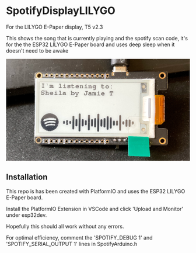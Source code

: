 # SpotifyDisplayLILYGO
For the LILYGO E-Paper display, T5 v2.3

This shows the song that is currently playing and the spotify scan code, it's for the the ESP32 LILYGO E-Paper board and uses deep sleep when it doesn't need to be awake

![Image](https://github.com/Acorn221/SpotifyDisplayLILYGO/blob/main/IMG_0240.jpg?raw=true)


## Installation

This repo is has been created with PlatformIO and uses the ESP32 LILYGO E-Paper board.

Install the PlatformIO Extension in VSCode and click 'Upload and Monitor' under esp32dev.

Hopefully this should all work without any errors.

For optimal efficiency, comment the 'SPOTIFY_DEBUG 1' and 'SPOTIFY_SERIAL_OUTPUT 1' lines in SpotifyArduino.h
